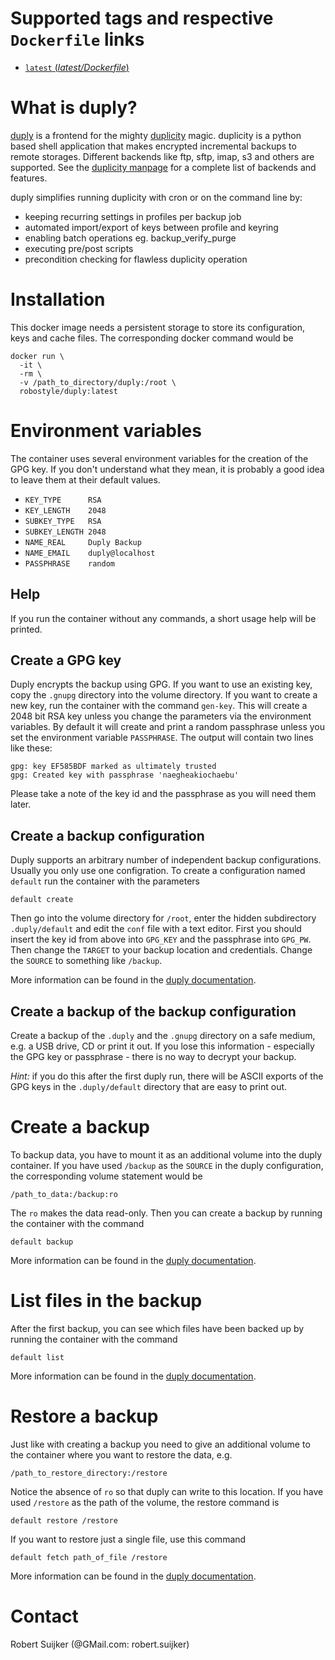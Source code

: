 Supported tags and respective `Dockerfile` links
================================================

 - [`latest` (*latest/Dockerfile*)](https://github.com/robostyle/docker-duply/blob/master/Dockerfile)

What is duply?
==============

[duply](http://duply.net/) is a frontend for the mighty [duplicity](http://duplicity.nongnu.org/) magic.
duplicity is a python based shell application that makes encrypted incremental backups to remote storages.
Different backends like ftp, sftp, imap, s3 and others are supported.
See the [duplicity manpage](http://duplicity.nongnu.org/duplicity.1.html) for a complete list of backends and features.

duply simplifies running duplicity with cron or on the command line by:

 * keeping recurring settings in profiles per backup job
 * automated import/export of keys between profile and keyring
 * enabling batch operations eg. backup_verify_purge
 * executing pre/post scripts
 * precondition checking for flawless duplicity operation

Installation
============

This docker image needs a persistent storage to store its configuration, keys and cache files.
The corresponding docker command would be

    docker run \
      -it \
      -rm \
      -v /path_to_directory/duply:/root \
      robostyle/duply:latest

Environment variables
=====================

The container uses several environment variables for the creation of the GPG key.
If you don't understand what they mean, it is probably a good idea to leave them at their default values.

 * `KEY_TYPE      RSA`
 * `KEY_LENGTH    2048`
 * `SUBKEY_TYPE   RSA`
 * `SUBKEY_LENGTH 2048`
 * `NAME_REAL     Duply Backup`
 * `NAME_EMAIL    duply@localhost`
 * `PASSPHRASE    random`

Help
----

If you run the container without any commands, a short usage help will be printed.

Create a GPG key
----------------

Duply encrypts the backup using GPG.
If you want to use an existing key, copy the `.gnupg` directory into the volume directory.
If you want to create a new key, run the container with the command `gen-key`.
This will create a 2048 bit RSA key unless you change the parameters via the environment variables.
By default it will create and print a random passphrase unless you set the environment variable `PASSPHRASE`.
The output will contain two lines like these:

    gpg: key EF585BDF marked as ultimately trusted
    gpg: Created key with passphrase 'naegheakiochaebu'

Please take a note of the key id and the passphrase as you will need them later.

Create a backup configuration
-----------------------------

Duply supports an arbitrary number of independent backup configurations.
Usually you only use one configration.
To create a configuration named `default` run the container with the parameters

    default create

Then go into the volume directory for `/root`, enter the hidden subdirectory `.duply/default` and edit the `conf` file with a text editor.
First you should insert the key id from above into `GPG_KEY` and the passphrase into `GPG_PW`.
Then change the `TARGET` to your backup location and credentials.
Change the `SOURCE` to something like `/backup`.

More information can be found in the [duply documentation](http://duply.net/wiki/index.php/Duply-documentation).

Create a backup of the backup configuration
-------------------------------------------

Create a backup of the `.duply` and the `.gnupg` directory on a safe medium, e.g. a USB drive, CD or print it out.
If you lose this information - especially the GPG key or passphrase - there is no way to decrypt your backup.

*Hint:* if you do this after the first duply run, there will be ASCII exports of the GPG keys in the `.duply/default` directory that are easy to print out.

Create a backup
===============

To backup data, you have to mount it as an additional volume into the duply container.
If you have used `/backup` as the `SOURCE` in the duply configuration, the corresponding volume statement would be

    /path_to_data:/backup:ro

The `ro` makes the data read-only. Then you can create a backup by running the container with the command

    default backup

More information can be found in the [duply documentation](http://duply.net/wiki/index.php/Duply-documentation).

List files in the backup
========================

After the first backup, you can see which files have been backed up by running the container with the command

    default list

More information can be found in the [duply documentation](http://duply.net/wiki/index.php/Duply-documentation).

Restore a backup
================

Just like with creating a backup you need to give an additional volume to the container where you want to restore the data, e.g.

    /path_to_restore_directory:/restore

Notice the absence of `ro` so that duply can write to this location.
If you have used `/restore` as the path of the volume, the restore command is

    default restore /restore

If you want to restore just a single file, use this command

    default fetch path_of_file /restore

More information can be found in the [duply documentation](http://duply.net/wiki/index.php/Duply-documentation).

Contact
=======

Robert Suijker (@GMail.com: robert.suijker)
